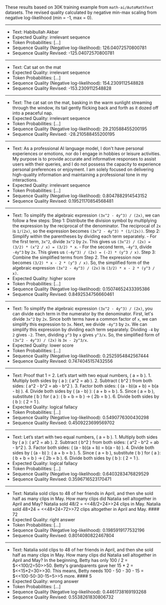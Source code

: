 These results based on 30K training example from `math-ai/AutoMathText` datasets. The revised quality calculated by negative min-max scaling from negative log-likelihood (min = -1, max = 0).

---

- Text: Habibullah Akbar
- Expected Quality: irrelevant sequence
- Token Probabilities: [...]
- Sequence Quality (Negative log-likelihood): 126.04072570800781
- Sequence Quality Revised: -125.04072570800781

---

- Text: Cat sat on the mat
- Expected Quality: irrelevant sequence
- Token Probabilities: [...]
- Sequence Quality (Negative log-likelihood): 154.2309112548828
- Sequence Quality Revised: -153.2309112548828

---

- Text: The cat sat on the mat, basking in the warm sunlight streaming through the window, its tail gently flicking back and forth as it dozed off into a peaceful nap.
- Expected Quality: irrelevant sequence
- Token Probabilities: [...]
- Sequence Quality (Negative log-likelihood): 29.210588455200195
- Sequence Quality Revised: -28.210588455200195

---

- Text: As a professional AI language model, I don't have personal experiences or emotions, nor do I engage in hobbies or leisure activities. My purpose is to provide accurate and informative responses to assist users with their queries, and I do not possess the capacity to experience personal preferences or enjoyment. I am solely focused on delivering high-quality information and maintaining a professional tone in my interactions.
- Expected Quality: irrelevant sequence
- Token Probabilities: [...]
- Sequence Quality (Negative log-likelihood): 0.8047882914543152
- Sequence Quality Revised: 0.19521170854568481

---

- Text: To simplify the algebraic expression `(3x^2 - 4y^3) / (2x)`, we can follow a few steps: Step 1: Distribute the division symbol by multiplying the expression by the reciprocal of the denominator. The reciprocal of `2x` is `1/(2x)`, so the expression becomes `(3x^2 - 4y^3) * (1/(2x))`. Step 2: Simplify within the parentheses by dividing each term separately. - For the first term, `3x^2`, divide `3x^2` by `2x`. This gives us `(3x^2) / (2x) = (3/2) * (x^2 / x) = (3/2) * x`. - For the second term, `-4y^3`, divide `-4y^3` by `2x`. This gives us `(-4y^3) / (2x) = (-2) * (y^3 / x)`. Step 3: Combine the simplified terms from Step 2. The expression now becomes `(3/2) * x - 2 * (y^3 / x)`. So, the simplified form of the algebraic expression `(3x^2 - 4y^3) / (2x)` is `(3/2) * x - 2 * (y^3 / x)`.
- Expected Quality: higher score
- Token Probabilities: [...]
- Sequence Quality (Negative log-likelihood): 0.15074652433395386
- Sequence Quality Revised: 0.8492534756660461

---

- Text: To simplify the algebraic expression `(3x^2 - 4y^3) / (2x)`, you can divide each term in the numerator by the denominator. First, let's divide `3x^2` by `2x`. Since both terms have a common factor of `x`, we can simplify this expression to `3x`. Next, we divide `-4y^3` by `2x`. We can simplify this expression by dividing each term separately. Dividing `-4` by `2` gives `-2`. Then, dividing `y^3` by `x` gives `y^3/x`. So, the simplified form of `(3x^2 - 4y^3) / (2x)` is `3x - 2y^3/x`.
- Expected Quality: lower score
- Token Probabilities: [...]
- Sequence Quality (Negative log-likelihood): 0.2525954842567444
- Sequence Quality Revised: 0.7474045157432556 

---

- Text: Proof that 1 = 2. Let’s start with two equal numbers, \( a = b \). 1. Multiply both sides by \( a \): \( a^2 = ab \). 2. Subtract \( b^2 \) from both sides: \( a^2 - b^2 = ab - b^2 \). 3. Factor both sides: \( (a - b)(a + b) = b(a - b) \). 4. Divide both sides by \( (a - b) \): \( a + b = b \). 5. Since \( a = b \), substitute \( b \) for \( a \): \( b + b = b \) → \( 2b = b \). 6. Divide both sides by \( b \): \( 2 = 1 \).
- Expected Quality: logical fallacy
- Token Probabilities: [...]
- Sequence Quality (Negative log-likelihood): 0.5490776300430298
- Sequence Quality Revised: 0.4509223699569702

---

- Text: Let’s start with two equal numbers, \( a = b \). 1. Multiply both sides by \( a \): \( a^2 = ab \). 2. Subtract \( b^2 \) from both sides: \( a^2 - b^2 = ab - b^2 \). 3. Factor both sides: \( (a - b)(a + b) = b(a - b) \). 4. Divide both sides by \( (a - b) \): \( a + b = b \). 5. Since \( a = b \), substitute \( b \) for \( a \): \( b + b = b \) → \( 2b = b \). 6. Divide both sides by \( b \): \( 2 = 1 \).
- Expected Quality: logical fallacy
- Token Probabilities: [...]
- Sequence Quality (Negative log-likelihood): 0.6403283476829529
- Sequence Quality Revised: 0.3596716523170471

---

- Text: Natalia sold clips to 48 of her friends in April, and then she sold half as many clips in May. How many clips did Natalia sell altogether in April and May? Natalia sold 48/2 = <<48/2=24>>24 clips in May. Natalia sold 48+24 = <<48+24=72>>72 clips altogether in April and May. #### 72
- Expected Quality: right answer
- Token Probabilities: [...]
- Sequence Quality (Negative log-likelihood): 0.1985919177532196
- Sequence Quality Revised: 0.8014080822467804 

---

- Text: Natalia sold clips to 48 of her friends in April, and then she sold half as many clips in May. How many clips did Natalia sell altogether in April and May? In the beginning, Betty has only 100 / 2 = $<<100/2=50>>50. Betty's grandparents gave her 15 * 2 = $<<15*2=30>>30. This means, Betty needs 100 - 50 - 30 - 15 = $<<100-50-30-15=5>>5 more. #### 5
- Expected Quality: wrong answer
- Token Probabilities: [...]
- Sequence Quality (Negative log-likelihood): 0.4461738169193268
- Sequence Quality Revised:  0.5538261830806732